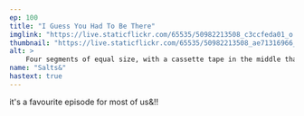 ```yaml
---
ep: 100
title: "I Guess You Had To Be There"
imglink: "https://live.staticflickr.com/65535/50982213508_c3ccfeda01_o.jpg"
thumbnail: "https://live.staticflickr.com/65535/50982213508_ae71316966_q.jpg"
alt: >
    Four segments of equal size, with a cassette tape in the middle that faintly reads "I Guess You Had To Be There" on the label. The top left square contains 75 pence in coins, and the words "... like, like a macchiato, or... maybe not that much." The top right square contains train tracks, and the words "John Smith. Right. Okay. Good." The bottom left square contains the head of a Jack Russell Terrier wearing a collar with a medal in the shape of a heart and the letter J engraved upon it; and the words "So I got out of the Spiral, and went to dinner." The bottom right square contains a spiderweb in the top left corner, obscuring a closed door, with a spider below it, and the words "It's not how spiders normally are..." The word "Hello?" is barely visible in the bottom right corner, obscured by fog.
name: "Salts&"
hastext: true
---
```

it's a favourite episode for most of us&!!